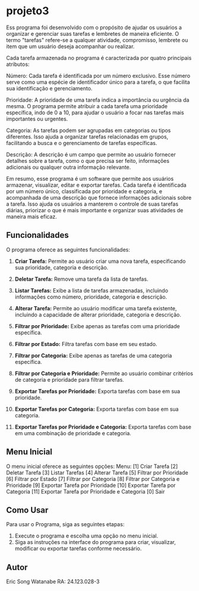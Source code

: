 # projeto3

Ess programa foi desenvolvido com o propósito de ajudar os usuários a organizar e gerenciar suas tarefas e lembretes de maneira eficiente. O termo "tarefas" refere-se a qualquer atividade, compromisso, lembrete ou item que um usuário deseja acompanhar ou realizar.

Cada tarefa armazenada no programa é caracterizada por quatro principais atributos:

Número: Cada tarefa é identificada por um número exclusivo. Esse número serve como uma espécie de identificador único para a tarefa, o que facilita sua identificação e gerenciamento.

Prioridade: A prioridade de uma tarefa indica a importância ou urgência da mesma. O programa permite atribuir a cada tarefa uma prioridade específica, indo de 0 a 10, para ajudar o usuário a focar nas tarefas mais importantes ou urgentes.

Categoria: As tarefas podem ser agrupadas em categorias ou tipos diferentes. Isso ajuda a organizar tarefas relacionadas em grupos, facilitando a busca e o gerenciamento de tarefas específicas.

Descrição: A descrição é um campo que permite ao usuário fornecer detalhes sobre a tarefa, como o que precisa ser feito, informações adicionais ou qualquer outra informação relevante.

Em resumo, esse programa é um software que permite aos usuários armazenar, visualizar, editar e exportar tarefas. Cada tarefa é identificada por um número único, classificada por prioridade e categoria, e acompanhada de uma descrição que fornece informações adicionais sobre a tarefa. Isso ajuda os usuários a manterem o controle de suas tarefas diárias, priorizar o que é mais importante e organizar suas atividades de maneira mais eficaz.

## Funcionalidades

O programa oferece as seguintes funcionalidades:

1. **Criar Tarefa:** Permite ao usuário criar uma nova tarefa, especificando sua prioridade, categoria e descrição.

2. **Deletar Tarefa:** Remove uma tarefa da lista de tarefas.

3. **Listar Tarefas:** Exibe a lista de tarefas armazenadas, incluindo informações como número, prioridade, categoria e descrição.

4. **Alterar Tarefa:** Permite ao usuário modificar uma tarefa existente, incluindo a capacidade de alterar prioridade, categoria e descrição.

5. **Filtrar por Prioridade:** Exibe apenas as tarefas com uma prioridade específica.

6. **Filtrar por Estado:** Filtra tarefas com base em seu estado.

7. **Filtrar por Categoria:** Exibe apenas as tarefas de uma categoria específica.

8. **Filtrar por Categoria e Prioridade:** Permite ao usuário combinar critérios de categoria e prioridade para filtrar tarefas.

9. **Exportar Tarefas por Prioridade:** Exporta tarefas com base em sua prioridade.

10. **Exportar Tarefas por Categoria:** Exporta tarefas com base em sua categoria.

11. **Exportar Tarefas por Prioridade e Categoria:** Exporta tarefas com base em uma combinação de prioridade e categoria.

## Menu Inicial

O menu inicial oferece as seguintes opções:
Menu:
[1] Criar Tarefa
[2] Deletar Tarefa
[3] Listar Tarefas
[4] Alterar Tarefa
[5] Filtrar por Prioridade
[6] Filtrar por Estado
[7] Filtrar por Categoria
[8] Filtrar por Categoria e Prioridade
[9] Exportar Tarefa por Prioridade
[10] Exportar Tarefa por Categoria
[11] Exportar Tarefa por Prioridade e Categoria
[0] Sair

## Como Usar

Para usar o Programa, siga as seguintes etapas:

1. Execute o programa e escolha uma opção no menu inicial.
2. Siga as instruções na interface do programa para criar, visualizar, modificar ou exportar tarefas conforme necessário.


## Autor

Eric Song Watanabe
RA: 24.123.028-3